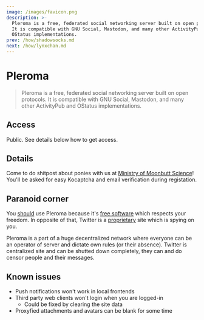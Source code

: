 ```yaml
---
image: /images/favicon.png
description: >-
  Pleroma is a free, federated social networking server built on open protocols.
  It is compatible with GNU Social, Mastodon, and many other ActivityPub and
  OStatus implementations.
prev: /how/shadowsocks.md
next: /how/lynxchan.md
---
```


# Pleroma

> Pleroma is a free, federated social networking server built on open protocols. It is compatible with GNU Social, Mastodon, and many other ActivityPub and OStatus implementations.

## Access

Public. See details below how to get access.

## Details

Come to do shitpost about ponies with us at [Ministry of Moonbutt Science](https://ministry.moonbutt.Science)! You'll be asked for easy Kocaptcha and email verification during registation.

## Paranoid corner

You [should](https://www.gnu.org/philosophy/free-software-even-more-important.html) use Pleroma because it's [free software](https://www.gnu.org/philosophy/free-sw.html) which respects your freedom. In opposite of that, Twitter is a [proprietary](https://www.gnu.org/proprietary/proprietary.html) site which is spying on you.

Pleroma is a part of a huge decentralized network where everyone can be an operator
of server and dictate own rules (or their absence). Twitter is centralized site and
can be shutted down completely, they can and do censor people and their messages.

## Known issues

- Push notifications won't work in local frontends
- Third party web clients won't login when you are logged-in
  - Could be fixed by clearing the site data
- Proxyfied attachments and avatars can be blank for some time
